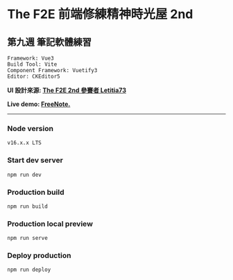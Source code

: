 # The F2E 前端修練精神時光屋 2nd 
## 第九週 筆記軟體練習
```
Framework: Vue3
Build Tool: Vite
Component Framework: Vuetify3
Editor: CKEditor5
```
**UI 設計來源: [The F2E 2nd 參賽者 Letitia73](https://challenge.thef2e.com/user/1930?schedule=4269#works-4269)**

**Live demo: [FreeNote.](https://peiyu0725.github.io/f2e-note/)**

-------
### Node version
```
v16.x.x LTS
```
### Start dev server
```
npm run dev
```
### Production build
```
npm run build
```
### Production local preview
```
npm run serve
```
### Deploy production
```
npm run deploy
```
